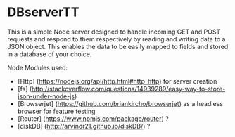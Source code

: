 # DBserverTT

This is a simple Node server designed to handle incoming GET and POST requests and respond to them respectively by reading and writing data to a JSON object. This enables the data to be easily mapped to fields and stored in a database of your choice.

Node Modules used:
- [Http] (https://nodejs.org/api/http.html#http_http) for server creation
- [fs] (http://stackoverflow.com/questions/14939289/easy-way-to-store-json-under-node-js)
- [Browserjet] (https://github.com/briankircho/browserjet) as a headless browser for feature testing
- [Router] (https://www.npmjs.com/package/router) ?
- [diskDB] (http://arvindr21.github.io/diskDB/) ?
